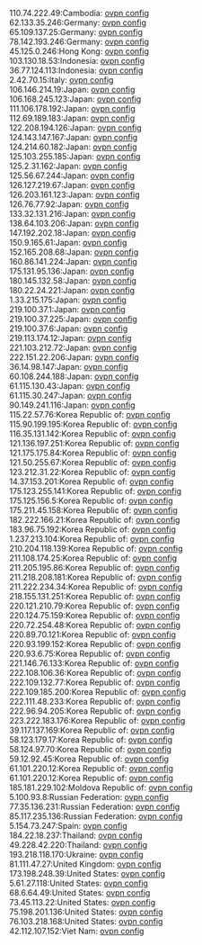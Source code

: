 110.74.222.49:Cambodia: [ovpn config](vpn/110_74_222_49.ovpn)  
62.133.35.246:Germany: [ovpn config](vpn/62_133_35_246.ovpn)  
65.109.137.25:Germany: [ovpn config](vpn/65_109_137_25.ovpn)  
78.142.193.246:Germany: [ovpn config](vpn/78_142_193_246.ovpn)  
45.125.0.246:Hong Kong: [ovpn config](vpn/45_125_0_246.ovpn)  
103.130.18.53:Indonesia: [ovpn config](vpn/103_130_18_53.ovpn)  
36.77.124.113:Indonesia: [ovpn config](vpn/36_77_124_113.ovpn)  
2.42.70.15:Italy: [ovpn config](vpn/2_42_70_15.ovpn)  
106.146.214.19:Japan: [ovpn config](vpn/106_146_214_19.ovpn)  
106.168.245.123:Japan: [ovpn config](vpn/106_168_245_123.ovpn)  
111.106.178.192:Japan: [ovpn config](vpn/111_106_178_192.ovpn)  
112.69.189.183:Japan: [ovpn config](vpn/112_69_189_183.ovpn)  
122.208.194.126:Japan: [ovpn config](vpn/122_208_194_126.ovpn)  
124.143.147.167:Japan: [ovpn config](vpn/124_143_147_167.ovpn)  
124.214.60.182:Japan: [ovpn config](vpn/124_214_60_182.ovpn)  
125.103.255.185:Japan: [ovpn config](vpn/125_103_255_185.ovpn)  
125.2.31.162:Japan: [ovpn config](vpn/125_2_31_162.ovpn)  
125.56.67.244:Japan: [ovpn config](vpn/125_56_67_244.ovpn)  
126.127.219.67:Japan: [ovpn config](vpn/126_127_219_67.ovpn)  
126.203.161.123:Japan: [ovpn config](vpn/126_203_161_123.ovpn)  
126.76.77.92:Japan: [ovpn config](vpn/126_76_77_92.ovpn)  
133.32.131.216:Japan: [ovpn config](vpn/133_32_131_216.ovpn)  
138.64.103.206:Japan: [ovpn config](vpn/138_64_103_206.ovpn)  
147.192.202.18:Japan: [ovpn config](vpn/147_192_202_18.ovpn)  
150.9.165.61:Japan: [ovpn config](vpn/150_9_165_61.ovpn)  
152.165.208.68:Japan: [ovpn config](vpn/152_165_208_68.ovpn)  
160.86.141.224:Japan: [ovpn config](vpn/160_86_141_224.ovpn)  
175.131.95.136:Japan: [ovpn config](vpn/175_131_95_136.ovpn)  
180.145.132.58:Japan: [ovpn config](vpn/180_145_132_58.ovpn)  
180.22.24.221:Japan: [ovpn config](vpn/180_22_24_221.ovpn)  
1.33.215.175:Japan: [ovpn config](vpn/1_33_215_175.ovpn)  
219.100.37.1:Japan: [ovpn config](vpn/219_100_37_1.ovpn)  
219.100.37.225:Japan: [ovpn config](vpn/219_100_37_225.ovpn)  
219.100.37.6:Japan: [ovpn config](vpn/219_100_37_6.ovpn)  
219.113.174.12:Japan: [ovpn config](vpn/219_113_174_12.ovpn)  
221.103.212.72:Japan: [ovpn config](vpn/221_103_212_72.ovpn)  
222.151.22.206:Japan: [ovpn config](vpn/222_151_22_206.ovpn)  
36.14.98.147:Japan: [ovpn config](vpn/36_14_98_147.ovpn)  
60.108.244.188:Japan: [ovpn config](vpn/60_108_244_188.ovpn)  
61.115.130.43:Japan: [ovpn config](vpn/61_115_130_43.ovpn)  
61.115.30.247:Japan: [ovpn config](vpn/61_115_30_247.ovpn)  
90.149.241.116:Japan: [ovpn config](vpn/90_149_241_116.ovpn)  
115.22.57.76:Korea Republic of: [ovpn config](vpn/115_22_57_76.ovpn)  
115.90.199.195:Korea Republic of: [ovpn config](vpn/115_90_199_195.ovpn)  
116.35.131.142:Korea Republic of: [ovpn config](vpn/116_35_131_142.ovpn)  
121.136.197.251:Korea Republic of: [ovpn config](vpn/121_136_197_251.ovpn)  
121.175.175.84:Korea Republic of: [ovpn config](vpn/121_175_175_84.ovpn)  
121.50.255.67:Korea Republic of: [ovpn config](vpn/121_50_255_67.ovpn)  
123.212.31.22:Korea Republic of: [ovpn config](vpn/123_212_31_22.ovpn)  
14.37.153.201:Korea Republic of: [ovpn config](vpn/14_37_153_201.ovpn)  
175.123.255.141:Korea Republic of: [ovpn config](vpn/175_123_255_141.ovpn)  
175.125.156.5:Korea Republic of: [ovpn config](vpn/175_125_156_5.ovpn)  
175.211.45.158:Korea Republic of: [ovpn config](vpn/175_211_45_158.ovpn)  
182.222.166.21:Korea Republic of: [ovpn config](vpn/182_222_166_21.ovpn)  
183.96.75.192:Korea Republic of: [ovpn config](vpn/183_96_75_192.ovpn)  
1.237.213.104:Korea Republic of: [ovpn config](vpn/1_237_213_104.ovpn)  
210.204.118.139:Korea Republic of: [ovpn config](vpn/210_204_118_139.ovpn)  
211.108.174.25:Korea Republic of: [ovpn config](vpn/211_108_174_25.ovpn)  
211.205.195.86:Korea Republic of: [ovpn config](vpn/211_205_195_86.ovpn)  
211.218.208.181:Korea Republic of: [ovpn config](vpn/211_218_208_181.ovpn)  
211.222.234.34:Korea Republic of: [ovpn config](vpn/211_222_234_34.ovpn)  
218.155.131.251:Korea Republic of: [ovpn config](vpn/218_155_131_251.ovpn)  
220.121.210.79:Korea Republic of: [ovpn config](vpn/220_121_210_79.ovpn)  
220.124.75.159:Korea Republic of: [ovpn config](vpn/220_124_75_159.ovpn)  
220.72.254.48:Korea Republic of: [ovpn config](vpn/220_72_254_48.ovpn)  
220.89.70.121:Korea Republic of: [ovpn config](vpn/220_89_70_121.ovpn)  
220.93.199.152:Korea Republic of: [ovpn config](vpn/220_93_199_152.ovpn)  
220.93.6.75:Korea Republic of: [ovpn config](vpn/220_93_6_75.ovpn)  
221.146.76.133:Korea Republic of: [ovpn config](vpn/221_146_76_133.ovpn)  
222.108.106.36:Korea Republic of: [ovpn config](vpn/222_108_106_36.ovpn)  
222.109.132.77:Korea Republic of: [ovpn config](vpn/222_109_132_77.ovpn)  
222.109.185.200:Korea Republic of: [ovpn config](vpn/222_109_185_200.ovpn)  
222.111.48.233:Korea Republic of: [ovpn config](vpn/222_111_48_233.ovpn)  
222.96.94.205:Korea Republic of: [ovpn config](vpn/222_96_94_205.ovpn)  
223.222.183.176:Korea Republic of: [ovpn config](vpn/223_222_183_176.ovpn)  
39.117.137.169:Korea Republic of: [ovpn config](vpn/39_117_137_169.ovpn)  
58.123.179.17:Korea Republic of: [ovpn config](vpn/58_123_179_17.ovpn)  
58.124.97.70:Korea Republic of: [ovpn config](vpn/58_124_97_70.ovpn)  
59.12.92.45:Korea Republic of: [ovpn config](vpn/59_12_92_45.ovpn)  
61.101.220.12:Korea Republic of: [ovpn config](vpn/61_101_220_12.ovpn)  
61.101.220.12:Korea Republic of: [ovpn config](vpn/61_101_220_12.ovpn)  
185.181.229.102:Moldova Republic of: [ovpn config](vpn/185_181_229_102.ovpn)  
5.100.93.8:Russian Federation: [ovpn config](vpn/5_100_93_8.ovpn)  
77.35.136.231:Russian Federation: [ovpn config](vpn/77_35_136_231.ovpn)  
85.117.235.136:Russian Federation: [ovpn config](vpn/85_117_235_136.ovpn)  
5.154.73.247:Spain: [ovpn config](vpn/5_154_73_247.ovpn)  
184.22.18.237:Thailand: [ovpn config](vpn/184_22_18_237.ovpn)  
49.228.42.220:Thailand: [ovpn config](vpn/49_228_42_220.ovpn)  
193.218.118.170:Ukraine: [ovpn config](vpn/193_218_118_170.ovpn)  
81.111.47.27:United Kingdom: [ovpn config](vpn/81_111_47_27.ovpn)  
173.198.248.39:United States: [ovpn config](vpn/173_198_248_39.ovpn)  
5.61.27.118:United States: [ovpn config](vpn/5_61_27_118.ovpn)  
68.6.64.49:United States: [ovpn config](vpn/68_6_64_49.ovpn)  
73.45.113.22:United States: [ovpn config](vpn/73_45_113_22.ovpn)  
75.198.201.136:United States: [ovpn config](vpn/75_198_201_136.ovpn)  
76.103.218.168:United States: [ovpn config](vpn/76_103_218_168.ovpn)  
42.112.107.152:Viet Nam: [ovpn config](vpn/42_112_107_152.ovpn)  
